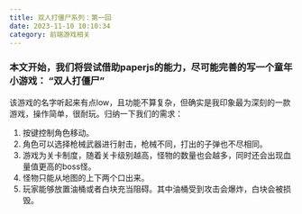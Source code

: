 ```yaml
---
title: 双人打僵尸系列：第一回
date: 2023-11-10 10:10:34
category: 前端游戏相关
---
```


### 本文开始，我们将尝试借助paperjs的能力，尽可能完善的写一个童年小游戏： “双人打僵尸”

该游戏的名字听起来有点low，且功能不算复杂，但确实是我印象最为深刻的一款游戏，操作简单，很耐玩。归纳一下我们的需求：

1. 按键控制角色移动。
2. 角色可以选择枪械武器进行射击，枪械不同，打出的子弹也不尽相同。
3. 游戏为关卡制度，随着关卡级别越高，怪物的数量也会越多，同时还会出现血量值更高的boss怪。
4. 怪物只能从地图的上下两个口出来。
5. 玩家能够放置油桶或者白块充当阻碍。其中油桶受到攻击会爆炸，白块会被损毁。
